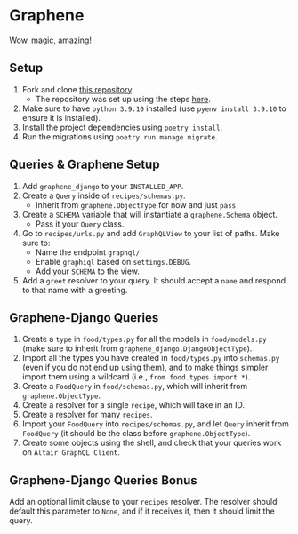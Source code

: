 # Graphene

Wow, magic, amazing!

## Setup

1. Fork and clone [this repository](https://github.com/JoinCODED/TASK-Masterclass-M5-Graphene).
   - The repository was set up using the steps [here](https://gist.github.com/malthunayan/0497ba9758cf9ddd7380c76f806adbe3).
2. Make sure to have `python 3.9.10` installed (use `pyenv install 3.9.10` to ensure it is installed).
3. Install the project dependencies using `poetry install`.
4. Run the migrations using `poetry run manage migrate`.

## Queries & Graphene Setup

1. Add `graphene_django` to your `INSTALLED_APP`.
2. Create a `Query` inside of `recipes/schemas.py`.
   - Inherit from `graphene.ObjectType` for now and just `pass`
3. Create a `SCHEMA` variable that will instantiate a `graphene.Schema` object.
   - Pass it your `Query` class.
4. Go to `recipes/urls.py` and add `GraphQLView` to your list of paths. Make sure to:
   - Name the endpoint `graphql/`
   - Enable `graphiql` based on `settings.DEBUG`.
   - Add your `SCHEMA` to the view.
5. Add a `greet` resolver to your query. It should accept a `name` and respond to that name with a greeting.

## Graphene-Django Queries

1. Create a `type` in `food/types.py` for all the models in `food/models.py` (make sure to inherit from `graphene_django.DjangoObjectType`).
2. Import all the types you have created in `food/types.py` into `schemas.py` (even if you do not end up using them), and to make things simpler import them using a wildcard (i.e., `from food.types import *`).
3. Create a `FoodQuery` in `food/schemas.py`, which will inherit from `graphene.ObjectType`.
4. Create a resolver for a single `recipe`, which will take in an ID.
5. Create a resolver for many `recipes`.
6. Import your `FoodQuery` into `recipes/schemas.py`, and let `Query` inherit from `FoodQuery` (it should be the class before `graphene.ObjectType`).
7. Create some objects using the shell, and check that your queries work on `Altair GraphQL Client`.

## Graphene-Django Queries Bonus

Add an optional limit clause to your `recipes` resolver. The resolver should default this parameter to `None`, and if it receives it, then it should limit the query.
